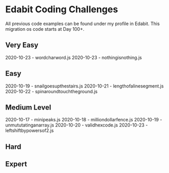# Edabit Coding Challenges

All previous code examples can be found under my profile in Edabit. This migration os code starts at Day 100+.

## Very Easy

2020-10-23 - wordcharword.js
2020-10-23 - nothingisnothing.js

## Easy

2020-10-19 - snailgoesupthestairs.js
2020-10-21 - lengthofalinesegment.js
2020-10-22 - spinaroundtouchtheground.js

## Medium Level

2020-10-17 - minipeaks.js
2020-10-18 - milliondollarfence.js
2020-10-19 - unmututatinganarray.js
2020-10-20 - validhexcode.js
2020-10-23 - leftshiftbypowersof2.js

## Hard

## Expert
